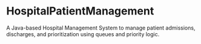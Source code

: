 # HospitalPatientManagement
A Java-based Hospital Management System to manage patient admissions, discharges, and prioritization using queues and priority logic.
